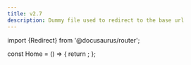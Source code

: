 ```yaml
---
title: v2.7
description: Dummy file used to redirect to the base url
---
```


<!-- Redirect plugin currently does not allow the final segment of a url (e.g. /v2.7/faq is valid, but /v2.7 is not)
     to contain a period so this method is used to to allow users to access baseurl/v2.7 and be redirected to baseurl

     releaseTask: when a new minor version is released, the name of this file and the title need to be updated.
-->

import {Redirect} from '@docusaurus/router';

const Home = () => {
return <Redirect to="/" />;
};